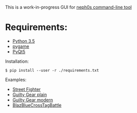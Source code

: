 This is a work-in-progress GUI for [neph0s command-line tool](https://github.com/Neph0/fightingGameInputs-tti)

# Requirements:
* [Python 3.5](https://www.python.org/download/releases/3.5/)
* [pygame](http://www.pygame.org/download.shtml)
* [PyQt5](https://pypi.org/project/PyQt5/)

Installation:

    $ pip install --user -r ./requirements.txt

Examples: 

 * [Street Fighter](https://raw.githubusercontent.com/PapstJL4U/fightingGameInputs-withGUI/QTgui4Pytho3/examples/picture1.png)
 * [Guilty Gear plain](https://raw.githubusercontent.com/PapstJL4U/fightingGameInputs-withGUI/QTgui4Pytho3/examples/picture2.png)
 * [Guilty Gear modern](https://raw.githubusercontent.com/PapstJL4U/fightingGameInputs-withGUI/QTgui4Pytho3/examples/picture3.png)
 * [BlazBlueCrossTagBattle](https://raw.githubusercontent.com/PapstJL4U/fightingGameInputs-withGUI/QTgui4Pytho3/examples/picture4.png)